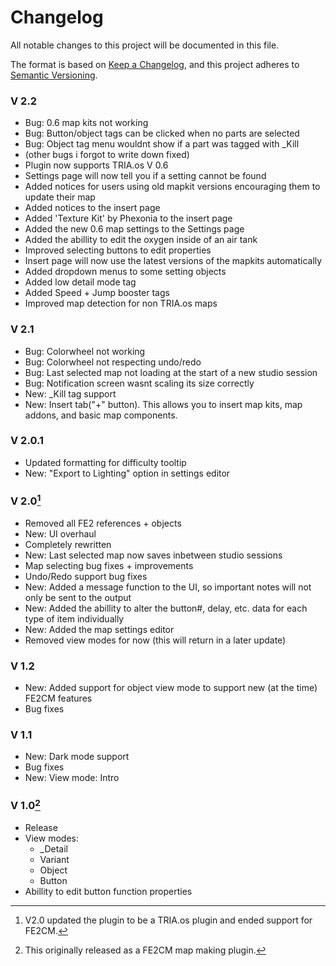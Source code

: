 # Changelog
All notable changes to this project will be documented in this file.

The format is based on [Keep a Changelog](https://keepachangelog.com/en/1.0.0/),
and this project adheres to [Semantic Versioning](https://semver.org/spec/v2.0.0.html).

### V 2.2
 - Bug: 0.6 map kits not working
 - Bug: Button/object tags can be clicked when no parts are selected
 - Bug: Object tag menu wouldnt show if a part was tagged with _Kill
 - (other bugs i forgot to write down fixed)
 - Plugin now supports TRIA.os V 0.6
 - Settings page will now tell you if a setting cannot be found
 - Added notices for users using old mapkit versions encouraging them to update their map
 - Added notices to the insert page
 - Added 'Texture Kit' by Phexonia to the insert page
 - Added the new 0.6 map settings to the Settings page
 - Added the abillity to edit the oxygen inside of an air tank
 - Improved selecting buttons to edit properties
 - Insert page will now use the latest versions of the mapkits automatically
 - Added dropdown menus to some setting objects
 - Added low detail mode tag
 - Added Speed + Jump booster tags
 - Improved map detection for non TRIA.os maps

### V 2.1
 - Bug: Colorwheel not working
 - Bug: Colorwheel not respecting undo/redo
 - Bug: Last selected map not loading at the start of a new studio session
 - Bug: Notification screen wasnt scaling its size correctly
 - New: _Kill tag support
 - New: Insert tab("+" button). This allows you to insert map kits, map addons, and basic map components.

### V 2.0.1
 - Updated formatting for difficulty tooltip
 - New: "Export to Lighting" option in settings editor

### V 2.0[^2]
 - Removed all FE2 references + objects
 - New: UI overhaul
 - Completely rewritten
 - New: Last selected map now saves inbetween studio sessions
 - Map selecting bug fixes + improvements
 - Undo/Redo support bug fixes
 - New: Added a message function to the UI, so important notes will not only be sent to the output
 - New: Added the abillity to alter the button#, delay, etc. data for each type of item individually
 - New: Added the map settings editor
 - Removed view modes for now (this will return in a later update)

### V 1.2
 - New: Added support for object view mode to support new (at the time) FE2CM features
 - Bug fixes

### V 1.1
 - New: Dark mode support
 - Bug fixes
 - New: View mode: Intro

### V 1.0[^1] 

 - Release
 - View modes:
   - _Detail
   - Variant
   - Object
   - Button
 - Abillity to edit button function properties
 
 
 [^1]: This originally released as a FE2CM map making plugin.
 [^2]: V2.0 updated the plugin to be a TRIA.os plugin and ended support for FE2CM.
